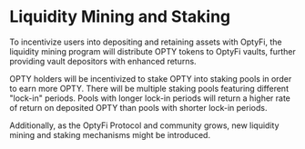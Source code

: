 # Liquidity Mining and Staking

To incentivize users into depositing and retaining assets with OptyFi, the liquidity mining program will distribute OPTY tokens to OptyFi vaults, further providing vault depositors with enhanced returns. 

OPTY holders will be incentivized to stake OPTY into staking pools in order to earn more OPTY. There will be multiple staking pools featuring different "lock-in" periods. Pools with longer lock-in periods will return a higher rate of return on deposited OPTY than pools with shorter lock-in periods.

Additionally, as the OptyFi Protocol and community grows, new liquidity mining and staking mechanisms might be introduced.

